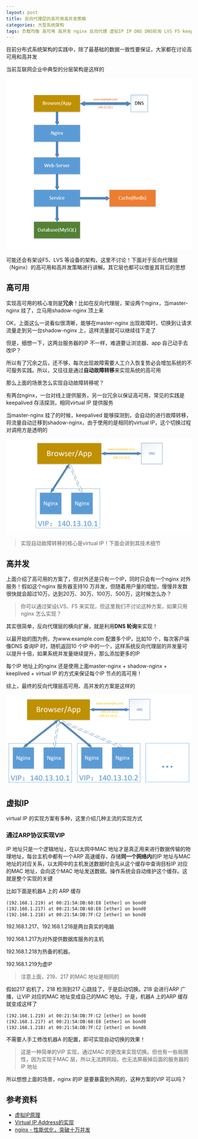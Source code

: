 ```yaml
---
layout: post
title: 反向代理层的高可用高并发策略
categories: 大型系统架构 
tags: 负载均衡 高可用 高并发 nginx 反向代理 虚拟IP IP DNS DNS轮询 LVS F5 keepalived HTTP web 架构 分布式 自动故障转移 冗余 ARP MAC 
---
```


目前分布式系统架构的实践中，除了最基础的数据一致性要保证，大家都在讨论高可用和高并发

当前互联网企业中典型的分层架构是这样的

![](../media/image/2019-02-19/01.png)

可能还会有架设F5、LVS 等设备的架构，这里不讨论！下面对于反向代理层（Nginx）的高可用和高并发策略进行讲解。其它层也都可以借鉴其背后的思想

## 高可用

实现高可用的核心准则是**冗余**！比如在反向代理层，架设两个nginx，当master-nginx 挂了，立马用shadow-nginx 顶上来

OK，上面这么一说看似很清晰，能够在master-nginx 出现故障时，切换到让请求流量走到另一台shadow-nginx 上，这样流量就可以继续往下走了

但是，细想一下，这两台服务器的IP 不一样，难道要让浏览器、app 自己动手去改IP？

所以有了冗余之后，还不够，每次出现故障需要人工介入恢复势必会增加系统的不可服务实践。所以，又往往是通过**自动故障转移**来实现系统的高可用

那么上面的场景怎么实现自动故障转移呢？

有两台nginx，一台对线上提供服务，另一台冗余以保证高可用，常见的实践是keepalived 存活探测，相同virtual IP 提供服务

当master-nginx 挂了的时候，keepalived 能够探测到，会自动的进行故障转移，将流量自动迁移到shadow-nginx，由于使用的是相同的virtual IP，这个切换过程对调用方是透明的

![](../media/image/2019-02-19/02.png)

>实现自动故障转移的核心是virtual IP！下面会讲到其技术细节

## 高并发

上面介绍了高可用的方案了，但对外还是只有一个IP，同时只会有一个nginx 对外服务！假如这个nginx 服务器支持10 万并发，但随着用户量的增加，慢慢并发数很快就会超过10万，达到20万、30万、100万、500万，这时候怎么办？

>你可以通过架设LVS、F5 来实现，但这里我们不讨论这种方案，如果只用nginx 怎么实现？

其实很简单，反向代理层的横向扩展，就是利用**DNS 轮询**来实现！

以最开始的图为例，为www.example.com 配置多个IP，比如10 个，每次客户端像DNS 查询IP 时，随机返回10 个IP 中的一个，这样系统反向代理层的并发量可以提升十倍，如果系统并发量继续提升，那么添加更多的IP

每个IP 地址上的nginx 还是使用上面master-nginx + shadow-nginx + keeplived + virtual IP 的方式来保证每个IP 节点的高可用！

综上，最终的反向代理层高可用、高并发的方案是这样的

![](../media/image/2019-02-19/03.png)

## 虚拟IP

virtual IP 的实现方案有多种，这里介绍几种主流的实现方式

### 通过ARP协议实现VIP

IP 地址只是一个逻辑地址，在以太网中MAC 地址才是真正用来进行数据传输的物理地址，每台主机中都有一个ARP 高速缓存，存储**同一个网络内**的IP 地址与MAC 地址的对应关系，以太网中的主机发送数据时会先从这个缓存中查询目标IP 对应的MAC 地址，会向这个MAC 地址发送数据。操作系统会自动维护这个缓存。这就是整个实现的关键

比如下面是机器A 上的 ARP 缓存

```
(192.168.1.219) at 00:21:5A:DB:68:E8 [ether] on bond0
(192.168.1.217) at 00:21:5A:DB:68:E8 [ether] on bond0
(192.168.1.218) at 00:21:5A:DB:7F:C2 [ether] on bond0
```

192.168.1.217、192.168.1.218是两台真实的电脑

192.168.1.217为对外提供数据库服务的主机

192.168.1.218为热备的机器。

192.168.1.219为虚IP

>注意上面，219、217 的MAC 地址是相同的

假如217 宕机了，218 检测到217 心跳挂了，于是启动切换。218 会进行ARP 广播，让VIP 对应的MAC 地址变成自己的MAC 地址。于是，机器A 上的ARP 缓存就变成这样了

```
(192.168.1.219) at 00:21:5A:DB:7F:C2 [ether] on bond0
(192.168.1.217) at 00:21:5A:DB:68:E8 [ether] on bond0
(192.168.1.218) at 00:21:5A:DB:7F:C2 [ether] on bond0
```

不需要人手工修改机器A 的配置，即可实现自动切换的效果！

>这是一种简单的VIP 实现，通过MAC 的更改来实现切换。但也有一些局限性，因为实现于MAC 层，所以无法跨网段。也无法屏蔽掉后面的服务器的IP 地址

所以想想上面的场景，nginx 的IP 是要暴露到外网的，这种方案的VIP 可以吗？

### 



## 参考资料

* [虚拟IP原理](https://www.cnblogs.com/shijingxiang/articles/4521498.html)
* [Virtual IP Address的实现](https://blog.csdn.net/JackLiu16/article/details/79512927)
* [nginx - 性能优化，突破十万并发](http://www.cnblogs.com/ldms/p/3525383.html)
